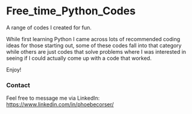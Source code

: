 # Free_time_Python_Codes
A range of codes I created for fun.

While first learning Python I came across lots of recommended coding ideas for those starting out, some of these codes fall into that category while others are just codes that solve problems where I was interested in seeing if I could actually come up with a code that worked.

Enjoy!

### Contact
Feel free to message me via LinkedIn: https://www.linkedin.com/in/phoebecorser/
